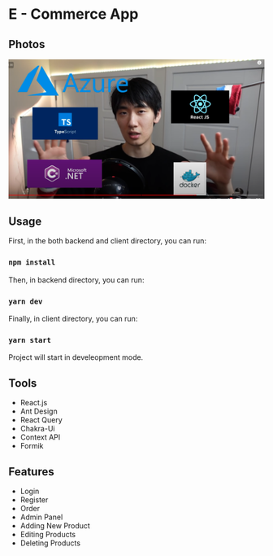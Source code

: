 # E - Commerce App

## Photos

<img alt="screen-shots" src="https://github.com/erenduman2/e-commerce-app-react/blob/main/photo/ppppp.png?raw=true"></img>

## Usage

First, in the both backend and client directory, you can run:

### `npm install`

Then, in backend directory, you can run:

### `yarn dev`

Finally, in client directory, you can run:

### `yarn start`

Project will start in develeopment mode. 

## Tools

* React.js
* Ant Design
* React Query
* Chakra-Ui
* Context API
* Formik

## Features

* Login
* Register
* Order
* Admin Panel
* Adding New Product
* Editing Products
* Deleting Products
